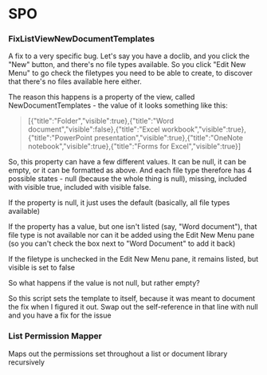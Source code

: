# SPO #

### FixListViewNewDocumentTemplates ##
A fix to a very specific bug. Let's say you have a doclib, and you click the "New" button, and there's no file types available. So you click "Edit New Menu" to go check the filetypes you need to be able to create, to discover that there's no files available here either.

The reason this happens is a property of the view, called NewDocumentTemplates - the value of it looks something like this:
>[{"title":"Folder","visible":true},{"title":"Word document","visible":false},{"title":"Excel workbook","visible":true},{"title":"PowerPoint presentation","visible":true},{"title":"OneNote notebook","visible":true},{"title":"Forms for Excel","visible":true}]
    
So, this property can have a few different values. It can be null, it can be empty, or it can be formatted as above. And each file type therefore has 4 possible states - null (because the whole thing is null), missing, included with visible true, included with visible false.

If the property is null, it just uses the default (basically, all file types available)

If the property has a value, but one isn't listed (say, "Word document"), that file type is not available nor can it be added using the Edit New Menu pane (so you can't check the box next to "Word Document" to add it back)

If the filetype is unchecked in the Edit New Menu pane, it remains listed, but visible is set to false

So what happens if the value is not null, but rather empty?

So this script sets the template to itself, because it was meant to document the fix when I figured it out. Swap out the self-reference in that line with null and you have a fix for the issue

### List Permission Mapper ##
Maps out the permissions set throughout a list or document library recursively

